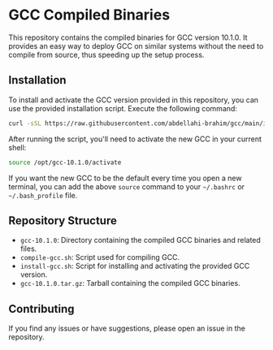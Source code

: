 # GCC Compiled Binaries

This repository contains the compiled binaries for GCC version 10.1.0. It provides an easy way to deploy GCC on similar systems without the need to compile from source, thus speeding up the setup process.

## Installation

To install and activate the GCC version provided in this repository, you can use the provided installation script. Execute the following command:

```bash
curl -sSL https://raw.githubusercontent.com/abdellahi-brahim/gcc/main/install-gcc.sh | bash
```

After running the script, you'll need to activate the new GCC in your current shell:

```bash
source /opt/gcc-10.1.0/activate
```

If you want the new GCC to be the default every time you open a new terminal, you can add the above `source` command to your `~/.bashrc` or `~/.bash_profile` file.

## Repository Structure

- `gcc-10.1.0`: Directory containing the compiled GCC binaries and related files.
- `compile-gcc.sh`: Script used for compiling GCC.
- `install-gcc.sh`: Script for installing and activating the provided GCC version.
- `gcc-10.1.0.tar.gz`: Tarball containing the compiled GCC binaries.

## Contributing

If you find any issues or have suggestions, please open an issue in the repository.
